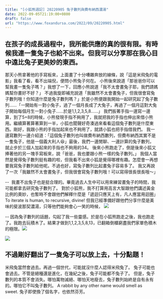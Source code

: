 ```yaml
---
title: "[小狐熊週記] 20220905 兔子數列與費布納西濃湯"
date: 2022-09-05T21:19:00+0800
draft: false
url: "https://www.foxandursa.com/2022/09/20220905.html"
---
```



在孩子的成長過程中，我所能供應的真的很有限。有時候我連一隻兔子也給不出來。但我可以分享那在我心目中遠比兔子更美妙的東西。
--
那天小熊拿著他的手寫板來，上面畫了十分嘈雜奔放的線條，說「這是米飛兔的電影」我看了看，看不出端倪，便問小熊兔子何在。
小熊後來說道「那爸爸你可以幫我畫一隻兔子嗎？」我想了一下，回應小熊說道「我不太會畫兔子耶，我們請媽媽幫你畫好不好？」
不過我旋即補充說道「我雖然不太會畫兔子，但我很會寫兔子數列哦！你知道什麼是兔子數列嗎？」於是小熊便跟我開始一起研究起了兔子數列……「一開始有一對小兔子，過了一個月長成了大兔子，再過了一個月這對大兔子開始每個月生一對小兔子……於是1,1,2,3,5,8……」
我們扳著手指一邊寫一邊算，到了5+8的時候，小熊發現手指不夠用了，我就把我的手指也伸出來借小熊用。繼續算著算著算到一半，小狐也聞聲好奇湊過來看看這個兔子數列是什麼東西。剛好，我跟小熊的手指加起來也不夠用了，就請小狐也把手指借我們。
我一邊寫數列一邊介紹道：「這個兔子數列也叫做費布納西數列，但費布納西其實不是一隻兔子，他是一個義大利人😆」最後，我們一邊閒聊、一邊計算的兔子數列，就止步於三個人加起來的手指也不夠用的34。
後來小熊跑走了，倒是後來小狐又捧著他的另一塊手寫板來，說「爸爸，我也要跟小熊一樣的兔子數列。」
我個人當然是覺得兔子數列挺有趣的啦，但我看不出來小狐是覺得哪裡有趣。怎麼會一再想要我寫兔子數列給他呢。不過也好，寫兔子數列比起畫兔子容易多了。
我又再說了一次「我雖然不太會畫兔子，但我很會寫兔子數列哦！可以寫得很長很長哦～」

-- 
我畫不出兔子也是挺合理的。畢竟過去人生中可以用來練習畫兔子的時間，我可能都拿去研究兔子數列了。
對於小狐熊，我不打算用高言大智跟他們講述黃金比例的奧妙，也暫時不會跟他們解釋什麼是「遞迴只應天上有，凡人應當用迴圈」To iterate is human, to recursive, divine!
但我已經準備好跟他們分享什麼是美味的斐波那契濃湯，只等他們能夠會心一笑的時候，
![]($https://blogger.googleusercontent.com/img/a/AVvXsEhBv32G-4nMqAHUlmcyrqyfmP25g2HeJvi2XKvGCODUpnZa1QzdKGX8wj4qOHp6Gh7h4wdcMWzOQQjKhUOTCX_Oe2X7hPkB0_9tQMhzXSkG02blr009AzySw8dbly4kvx8uerxjPgLOJzXCNdY6LHBzPjqFkfkZIJbypEiXr2W4BJZi3ltBiKcoChba)


--
因為兔子數列的話題，勾起了我一些靈感。於是在小狐熊跑走之後，我也跑走了。我跑去玩積木了。結果才做到1,1,2,3,5,8,13，已翻箱倒櫃窮盡我們家單色積木的極限。![]($https://blogger.googleusercontent.com/img/a/AVvXsEixe8taYu_sfPdyneMgiX7J0ejtz3fEgqcYt7TOQ3QE2FrbrZTIPpAnlDliTo5MHDAlH-_w23u0EtnOOnJ4eT6gZYRLg3Isev42u2iMm8HhAiXwxGA9bHDiRvlkQKQBfORj1W3a6OHnz4jFBcGpH4HHIG6nKCHsk14yqROpAGV9BfVYi1JiXYpXWQVl)

![]($https://blogger.googleusercontent.com/img/a/AVvXsEjRBYIdijTc7KdLn-tKIzAOfnGD2t8H-pCs8rUKRaHyqWfRlp9XFJtJTj0aO0tPO7-3xhLaFxSA-RMQxpbqTWJVrU3rocwu6LPRdlR-xs9ZoRCU_28Idcl0_oI7IxDw9XYQ6DlZk0vZfGSJhlk21J7dEYxNbiZeKxaEPrcip9ex6OY3cgGG0rxfBXE8)

不過剛好翻出了一隻兔子可以放上去，十分點題！
--
米飛兔當然會過去。再過一個世代，可能就沒什麼人認得米飛兔了。
兔子可能也會過去。不管是絕種還是進化，在幾紀之後，兔子可能都不兔子了。
但是，兔子數列的本質不會消失。哪怕萬物滅絕、哪怕天地廢去，兔子數列始終是自有永有的。哪怕它不叫兔子數列。
A rabbit by any other name would smell as sweet. 兔子即使換了個名字，也依然芬芳。

